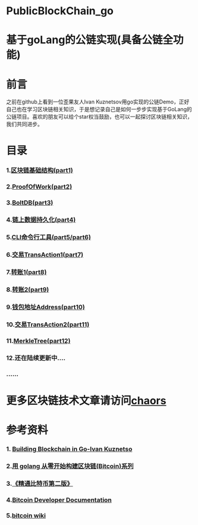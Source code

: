 # PublicBlockChain_go 
# 基于goLang的公链实现(具备公链全功能)

# 前言

之前在github上看到一位歪果友人Ivan Kuznetsov用go实现的公链Demo，正好自己也在学习区块链相关知识，于是想记录自己是如何一步步实现基于GoLang的公链项目。喜欢的朋友可以给个star权当鼓励，也可以一起探讨区块链相关知识，我们共同进步。

# 目录

### 1.[区块链基础结构(part1)](https://github.com/chaors/PublicBlockChain_go/blob/master/part1-Basic-Prototype/goLang%E5%85%AC%E9%93%BE%E5%AE%9E%E6%88%98%E4%B9%8B%E5%8C%BA%E5%9D%97%E9%93%BE%E5%9F%BA%E7%A1%80%E7%BB%93%E6%9E%84.md)

### 2.[ProofOfWork(part2)](https://github.com/chaors/PublicBlockChain_go/blob/master/part2-ProofOfWork-Prototype/goLang%E5%85%AC%E9%93%BE%E5%AE%9E%E6%88%98%E4%B9%8BProofOfWork.md)

### 3.[BoltDB(part3)](https://github.com/chaors/PublicBlockChain_go/blob/master/part3-boltdb-Prototype/goLang%E5%85%AC%E9%93%BE%E5%AE%9E%E6%88%98%E4%B9%8Bboltdb%E6%95%B0%E6%8D%AE%E5%BA%93.md)

### 4.[链上数据持久化(part4)](https://github.com/chaors/PublicBlockChain_go/blob/master/part4-DataPersistence-Prototype/goLang%E5%85%AC%E9%93%BE%E5%AE%9E%E6%88%98%E4%B9%8B%E6%95%B0%E6%8D%AE%E6%8C%81%E4%B9%85%E5%8C%96.md)

### 5.[CLI命令行工具(part5/part6)](https://github.com/chaors/PublicBlockChain_go/blob/master/part5-cli-Prototype/goLang%E5%85%AC%E9%93%BE%E5%AE%9E%E6%88%98%E4%B9%8Bcli%E5%B7%A5%E5%85%B7.md)

### 6.[交易TransAction1(part7)](https://github.com/chaors/PublicBlockChain_go/blob/master/part7-transaction-Prototype/goLang%E5%85%AC%E9%93%BE%E5%AE%9E%E6%88%98%E4%B9%8B%E4%BA%A4%E6%98%93(1).md)

### 7.[转账1(part8)](https://github.com/chaors/PublicBlockChain_go/blob/master/part8-transfer-Prototype/goLang%E5%85%AC%E9%93%BE%E5%AE%9E%E6%88%98%E4%B9%8B%E8%BD%AC%E8%B4%A6(1).md)

### 8.[转账2(part9)](https://github.com/chaors/PublicBlockChain_go/blob/master/part9-transfer_1-Prototype/goLang%E5%85%AC%E9%93%BE%E5%AE%9E%E6%88%98%E4%B9%8B%E8%BD%AC%E8%B4%A6(2).md)

### 9.[钱包地址Address(part10)](https://github.com/chaors/PublicBlockChain_go/blob/master/part10-address_Prototype/goLang%E5%85%AC%E9%93%BE%E5%AE%9E%E6%88%98%E4%B9%8B%E9%92%B1%E5%8C%85%26%E5%9C%B0%E5%9D%80.md)

### 10.[交易TransAction2(part11)](https://github.com/chaors/PublicBlockChain_go/blob/master/part11-transaction_1_Prototype/goLang%E5%85%AC%E9%93%BE%E5%AE%9E%E6%88%98%E4%B9%8B%E4%BA%A4%E6%98%93(2).md)

### 11.[MerkleTree(part12)](https://github.com/chaors/PublicBlockChain_go/blob/master/part12-MerkleTree_Prototype/goLang%E5%85%AC%E9%93%BE%E5%AE%9E%E6%88%98%E4%B9%8BMerkleTree.md)

### 12.还在陆续更新中....

### ......



# 更多区块链技术文章请访问[chaors](https://www.jianshu.com/c/6277257ba30a)


# 参考资料

### 1. [Building Blockchain in Go-Ivan Kuznetso](https://jeiwan.cc/tags/blockchain/)

### 2.[用 golang 从零开始构建区块链(Bitcoin)系列](https://liuchengxu.gitbooks.io/blockchain-tutorial/content/)

### 3.[《精通比特币第二版》](http://book.8btc.com/books/6/masterbitcoin2cn/_book/trans-preface.html)

### 4.[Bitcoin Developer Documentation](https://bitcoin.org/en/developer-documentation)

### 5.[bitcoin wiki](https://en.bitcoin.it/wiki/Main_Page)

